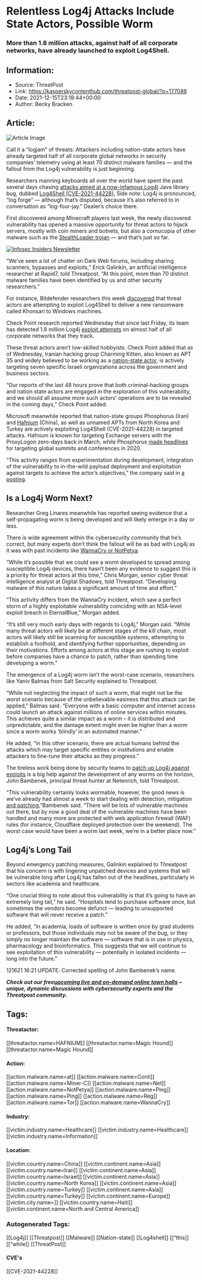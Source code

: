 # Relentless Log4j Attacks Include State Actors, Possible Worm
### More than 1.8 million attacks, against half of all corporate networks, have already launched to exploit Log4Shell.

## Information:
+ Source: ThreatPost
+ Link: https://kasperskycontenthub.com/threatpost-global/?p=177088
+ Date: 2021-12-15T23:18:44+00:00
+ Author: Becky Bracken


## Article:
![Article Image](https://media.threatpost.com/wp-content/uploads/sites/103/2021/12/15175859/logjam-e1639609200547.jpeg)

Call it a “logjam” of threats: Attackers including nation-state actors have already targeted half of all corporate global networks in security companies’ telemetry using at least 70 distinct malware families — and the fallout from the Log4j vulnerability is just beginning.


Researchers manning keyboards all over the world have spent the past several days chasing [attacks aimed at a now-infamous Log4j](https://threatpost.com/log4shell-attacks-origin-botnet/176977/) Java library bug, dubbed [Log4Shell (CVE-2021-44228).](https://threatpost.com/apache-log4j-log4shell-mutations/176962/) Side note: Log4j is pronounced, “log forge” — although that’s disputed, because it’s also referred to in conversation as “log-four-jay.” Dealer’s choice there.


First discovered among Minecraft players last week, the newly discovered vulnerability has opened a massive opportunity for threat actors to hijack servers, mostly with coin miners and botnets, but also a cornucopia of other malware such as the [StealthLoader trojan](https://blog.checkpoint.com/2021/12/14/a-deep-dive-into-a-real-life-log4j-exploitation/) — and that’s just so far.


[![Infosec Insiders Newsletter](https://media.threatpost.com/wp-content/uploads/sites/103/2021/07/10165815/infosec_insiders_in_article_promo.png)](https://threatpost.com/infosec-insider-subscription-page/?utm_source=ART&utm_medium=ART&utm_campaign=InfosecInsiders_Newsletter_Promo/)


“We’ve seen a lot of chatter on Dark Web forums, including sharing scanners, bypasses and exploits,” Erick Galinkin, an artificial intelligence researcher at Rapid7, told Threatpost. “At this point, more than 70 distinct malware families have been identified by us and other security researchers.”


For instance, Bitdefender researchers this week [discovered](https://businessinsights.bitdefender.com/technical-advisory-zero-day-critical-vulnerability-in-log4j2-exploited-in-the-wild) that threat actors are attempting to exploit Log4Shell to deliver a new ransomware called Khonsari to Windows machines.


Check Point research reported Wednesday that since last Friday, its team has detected 1.8 million Log4j [exploit attempts](https://blog.checkpoint.com/2021/12/11/protecting-against-cve-2021-44228-apache-log4j2-versions-2-14-1/) on almost half of all corporate networks that they track.


These threat actors aren’t low-skilled hobbyists. Check Point added that as of Wednesday, Iranian hacking group Charming Kitten, also known as APT 35 and widely believed to be working as a [nation-state actor](https://blog.checkpoint.com/2021/12/11/protecting-against-cve-2021-44228-apache-log4j2-versions-2-14-1/), is actively targeting seven specific Israeli organizations across the government and business sectors.


“Our reports of the last 48 hours prove that both criminal-hacking groups and nation state actors are engaged in the exploration of this vulnerability, and we should all assume more such actors’ operations are to be revealed in the coming days,” Check Point added.


Microsoft meanwhile reported that nation-state groups Phosphorus (Iran) and [Hafnium](https://threatpost.com/microsoft-exchange-zero-day-attackers-spy/164438/) (China), as well as unnamed APTs from North Korea and Turkey are actively exploiting Log4Shell (CVE-2021-44228) in targeted attacks. Hafnium is known for targeting Exchange servers with the ProxyLogon zero-days back in March, while Phosphorus [made headlines](https://threatpost.com/microsoft-iranian-apt-t20-summit-munich-security-conference/160654/) for targeting global summits and conferences in 2020.


“This activity ranges from experimentation during development, integration of the vulnerability to in-the-wild payload deployment and exploitation against targets to achieve the actor’s objectives,” the company said in [a posting](https://www.microsoft.com/security/blog/2021/12/11/guidance-for-preventing-detecting-and-hunting-for-cve-2021-44228-log4j-2-exploitation/).


**Is a Log4j Worm Next?**
-------------------------


Researcher Greg Linares meanwhile has reported seeing evidence that a self-propagating worm is being developed and will likely emerge in a day or less.




There is wide agreement within the cybersecurity community that he’s correct, but many experts don’t think the fallout will be as bad with Log4j as it was with past incidents like [WannaCry or NotPetya](https://threatpost.com/one-year-after-wannacry-a-fundamentally-changed-threat-landscape/132047/).


“While it’s possible that we could see a worm developed to spread among susceptible Log4j devices, there hasn’t been any evidence to suggest this is a priority for threat actors at this time,” Chris Morgan, senior cyber threat intelligence analyst at Digital Shadows, told Threatpost. “Developing malware of this nature takes a significant amount of time and effort.”


“This activity differs from the WannaCry incident, which saw a perfect storm of a highly exploitable vulnerability coinciding with an NSA-level exploit breach in EternalBlue,” Morgan added.


“It’s still very much early days with regards to Log4j,” Morgan said. “While many threat actors will likely be at different stages of the kill chain, most actors will likely still be scanning for susceptible systems, attempting to establish a foothold, and identifying further opportunities, depending on their motivations. Efforts among actors at this stage are rushing to exploit before companies have a chance to patch, rather than spending time developing a worm.”


The emergence of a Log4j worm isn’t the worst-case scenario, researchers like Yaniv Balmas from Salt Security explained to Threatpost.


“While not neglecting the impact of such a worm, that might not be the worst scenario because of the unbelievable easiness that this attack can be applied,” Balmas said. “Everyone with a basic computer and internet access could launch an attack against millions of online services within minutes. This achieves quite a similar impact as a worm – it is distributed and unpredictable, and the damage extent might even be higher than a worm since a worm works ‘blindly’ in an automated manner.”


He added, “in this other scenario, there are actual humans behind the attacks which may target specific entities or institutions and enable attackers to fine-tune their attacks as they progress.”


The tireless work being done by security teams to [patch up Log4j against exploits](https://threatpost.com/patching-time-log4j-exploits-vaccine/177017/) is a big help against the development of any worms on the horizon, John Bambenek, principal threat hunter at Netenrich, told Threatpost.


“This vulnerability certainly looks wormable, however, the good news is we’ve already had almost a week to start dealing with detection, mitigation [and patching](https://threatpost.com/apache-patch-log4shell-log4j-dos-attacks/177064/),”Bambenek said. “There will be lots of vulnerable machines out there, but by now a good deal of the vulnerable machines have been handled and many more are protected with web application firewall (WAF) rules (for instance, Cloudflare deployed protection over the weekend). The worst case would have been a worm last week, we’re in a better place now.”


**Log4j’s Long Tail**
---------------------


Beyond emergency patching measures, Galinkin explained to Threatpost that his concern is with lingering unpatched devices and systems that will be vulnerable long after Log4j has fallen out of the headlines, particularly in sectors like academia and healthcare.


“One crucial thing to note about this vulnerability is that it’s going to have an extremely long tail,” he said. “Hospitals tend to purchase software once, but sometimes the vendors become defunct — leading to unsupported software that will never receive a patch.”


He added, “in academia, loads of software is written once by grad students or professors, but those individuals may not be aware of the bug, or they simply no longer maintain the software — software that is in use in physics, pharmacology and bioinformatics. This suggests that we will continue to see exploitation of this vulnerability — potentially in isolated incidents — long into the future.”


121621 16:21 UPDATE: Corrected spelling of John Bambenek’s name.


***Check out our free***[***upcoming live and on-demand online town halls***](https://threatpost.com/category/webinars/) ***– unique, dynamic discussions with cybersecurity experts and the Threatpost community.***





## Tags:

#### Threatactor:
[[threatactor.name=HAFNIUM]] [[threatactor.name=Magic Hound]] [[threatactor.name=Magic Hound]]

#### Action:
[[action.malware.name=at]] [[action.malware.name=Conti]] [[action.malware.name=Miner-C]] [[action.malware.name=Net]] [[action.malware.name=NotPetya]] [[action.malware.name=Ping]] [[action.malware.name=Ping]] [[action.malware.name=Reg]] [[action.malware.name=Tor]] [[action.malware.name=WannaCry]]

#### Industry:
[[victim.industry.name=Healthcare]] [[victim.industry.name=Healthcare]] [[victim.industry.name=Information]]

#### Location:
[[victim.country.name=China]] [[victim.continent.name=Asia]] [[victim.country.name=Iran]] [[victim.continent.name=Asia]] [[victim.country.name=Israel]] [[victim.continent.name=Asia]] [[victim.country.name=North Korea]] [[victim.continent.name=Asia]] [[victim.country.name=Turkey]] [[victim.continent.name=Asia]] [[victim.country.name=Turkey]] [[victim.continent.name=Europe]] [[victim.city.name=]] [[victim.country.name=Haiti]] [[victim.continent.name=North and Central America]]

### Autogenerated Tags:
[[Log4j]] [[Threatpost]] [[Malware]] [[Nation-state]] [[Log4shell]] [[“this]] [[“while]] [[ThreatPost]]
#### CVE's
[[CVE-2021-44228]]

